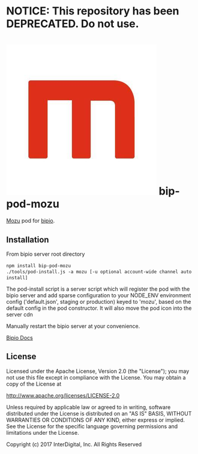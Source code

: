 # **NOTICE:** This repository has been **DEPRECATED**. Do not use.
![Mozu](mozu.png) bip-pod-mozu
=======

<a href="https://www.mozu.com/">Mozu</a> pod for [bipio](https://bip.io).  

## Installation

From bipio server root directory

    npm install bip-pod-mozu
    ./tools/pod-install.js -a mozu [-u optional account-wide channel auto install]

The pod-install script is a server script which will register the pod with the bipio server and add sparse
configuration to your NODE_ENV environment config ('default.json', staging or production)
keyed to 'mozu', based on the default config in the pod constructor.  It will also move the
pod icon into the server cdn

Manually restart the bipio server at your convenience.

[Bipio Docs](https://bip.io/docs/pods/mozu)

## License

Licensed under the Apache License, Version 2.0 (the "License"); you may not use this file except in compliance with the License. You may obtain a copy of the License at

http://www.apache.org/licenses/LICENSE-2.0

Unless required by applicable law or agreed to in writing, software distributed under the License is distributed on an "AS IS" BASIS, WITHOUT WARRANTIES OR CONDITIONS OF ANY KIND, either express or implied. See the License for the specific language governing permissions and limitations under the License.


Copyright (c) 2017 InterDigital, Inc. All Rights Reserved
